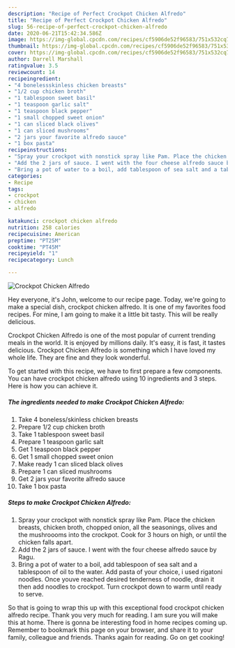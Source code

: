```yaml
---
description: "Recipe of Perfect Crockpot Chicken Alfredo"
title: "Recipe of Perfect Crockpot Chicken Alfredo"
slug: 56-recipe-of-perfect-crockpot-chicken-alfredo
date: 2020-06-21T15:42:34.586Z
image: https://img-global.cpcdn.com/recipes/cf5906de52f96583/751x532cq70/crockpot-chicken-alfredo-recipe-main-photo.jpg
thumbnail: https://img-global.cpcdn.com/recipes/cf5906de52f96583/751x532cq70/crockpot-chicken-alfredo-recipe-main-photo.jpg
cover: https://img-global.cpcdn.com/recipes/cf5906de52f96583/751x532cq70/crockpot-chicken-alfredo-recipe-main-photo.jpg
author: Darrell Marshall
ratingvalue: 3.5
reviewcount: 14
recipeingredient:
- "4 bonelessskinless chicken breasts"
- "1/2 cup chicken broth"
- "1 tablespoon sweet basil"
- "1 teaspoon garlic salt"
- "1 teaspoon black pepper"
- "1 small chopped sweet onion"
- "1 can sliced black olives"
- "1 can sliced mushrooms"
- "2 jars your favorite alfredo sauce"
- "1 box pasta"
recipeinstructions:
- "Spray your crockpot with nonstick spray like Pam. Place the chicken breasts, chicken broth, chopped onion, all the seasonings, olives and the mushroooms into the crockpot. Cook for 3 hours on high, or until the chicken falls apart."
- "Add the 2 jars of sauce. I went with the four cheese alfredo sauce by Ragu."
- "Bring a pot of water to a boil, add tablespoon of sea salt and a tablespoon of oil to the water. Add pasta of your choice, i used rigatoni noodles. Once youve reached desired tenderness of noodle, drain it then add noodles to crockpot. Turn crockpot down to warm until ready to serve."
categories:
- Recipe
tags:
- crockpot
- chicken
- alfredo

katakunci: crockpot chicken alfredo 
nutrition: 258 calories
recipecuisine: American
preptime: "PT25M"
cooktime: "PT45M"
recipeyield: "1"
recipecategory: Lunch

---
```



![Crockpot Chicken Alfredo](https://img-global.cpcdn.com/recipes/cf5906de52f96583/751x532cq70/crockpot-chicken-alfredo-recipe-main-photo.jpg)

Hey everyone, it's John, welcome to our recipe page. Today, we're going to make a special dish, crockpot chicken alfredo. It is one of my favorites food recipes. For mine, I am going to make it a little bit tasty. This will be really delicious.



Crockpot Chicken Alfredo is one of the most popular of current trending meals in the world. It is enjoyed by millions daily. It's easy, it is fast, it tastes delicious. Crockpot Chicken Alfredo is something which I have loved my whole life. They are fine and they look wonderful.


To get started with this recipe, we have to first prepare a few components. You can have crockpot chicken alfredo using 10 ingredients and 3 steps. Here is how you can achieve it.

##### The ingredients needed to make Crockpot Chicken Alfredo:

1. Take 4 boneless/skinless chicken breasts
1. Prepare 1/2 cup chicken broth
1. Take 1 tablespoon sweet basil
1. Prepare 1 teaspoon garlic salt
1. Get 1 teaspoon black pepper
1. Get 1 small chopped sweet onion
1. Make ready 1 can sliced black olives
1. Prepare 1 can sliced mushrooms
1. Get 2 jars your favorite alfredo sauce
1. Take 1 box pasta




##### Steps to make Crockpot Chicken Alfredo:

1. Spray your crockpot with nonstick spray like Pam. Place the chicken breasts, chicken broth, chopped onion, all the seasonings, olives and the mushroooms into the crockpot. Cook for 3 hours on high, or until the chicken falls apart.
1. Add the 2 jars of sauce. I went with the four cheese alfredo sauce by Ragu.
1. Bring a pot of water to a boil, add tablespoon of sea salt and a tablespoon of oil to the water. Add pasta of your choice, i used rigatoni noodles. Once youve reached desired tenderness of noodle, drain it then add noodles to crockpot. Turn crockpot down to warm until ready to serve.




So that is going to wrap this up with this exceptional food crockpot chicken alfredo recipe. Thank you very much for reading. I am sure you will make this at home. There is gonna be interesting food in home recipes coming up. Remember to bookmark this page on your browser, and share it to your family, colleague and friends. Thanks again for reading. Go on get cooking!
